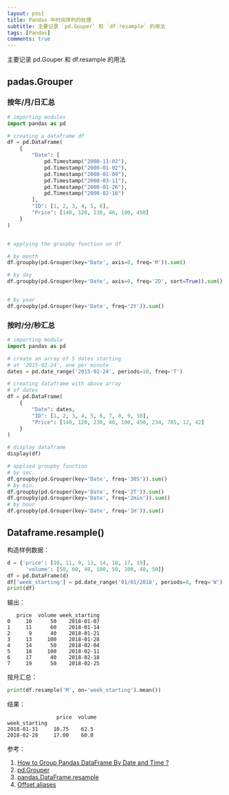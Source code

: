 ```yaml
---
layout: post
title: Pandas 中时间序列的处理 
subtitle: 主要记录 `pd.Gouper` 和 `df.resample` 的用法
tags: [Pandas]
comments: true
---
```


主要记录 pd.Gouper 和 df.resample 的用法

## padas.Grouper

### 按年/月/日汇总

```python
# importing modules
import pandas as pd

# creating a dataframe df
df = pd.DataFrame(
	{
		"Date": [
			pd.Timestamp("2000-11-02"),
			pd.Timestamp("2000-01-02"),
			pd.Timestamp("2000-01-09"),
			pd.Timestamp("2000-03-11"),
			pd.Timestamp("2000-01-26"),
			pd.Timestamp("2000-02-16")
		],
		"ID": [1, 2, 3, 4, 5, 6],
		"Price": [140, 120, 230, 40, 100, 450]
	}
)


# applying the groupby function on df

# by month
df.groupby(pd.Grouper(key='Date', axis=0, freq='M')).sum()

# by day
df.groupby(pd.Grouper(key='Date', axis=0, freq='2D', sort=True)).sum()


# by year
df.groupby(pd.Grouper(key='Date', freq='2Y')).sum()

```

### 按时/分/秒汇总

```python
# importing module
import pandas as pd

# create an array of 5 dates starting
# at '2015-02-24', one per minute
dates = pd.date_range('2015-02-24', periods=10, freq='T')

# creating dataframe with above array
# of dates
df = pd.DataFrame(
	{
		"Date": dates,
		"ID": [1, 2, 3, 4, 5, 6, 7, 8, 9, 10], 
		"Price": [140, 120, 230, 40, 100, 450, 234, 785, 12, 42]
	}
)

# display dataframe
display(df)

# applied groupby function
# by sec.
df.groupby(pd.Grouper(key='Date', freq='30S')).sum()
# by min.
df.groupby(pd.Grouper(key='Date', freq='2T')).sum()
df.groupby(pd.Grouper(key='Date', freq='2min')).sum()
# by hour
df.groupby(pd.Grouper(key='Date', freq='1H')).sum()

```

## Dataframe.resample()

构造样例数据：

```python
d = {'price': [10, 11, 9, 13, 14, 18, 17, 19],
      'volume': [50, 60, 40, 100, 50, 100, 40, 50]}
df = pd.DataFrame(d)
df['week_starting'] = pd.date_range('01/01/2018', periods=8, freq='W')
print(df)
```

输出：

```text
   price  volume week_starting
0     10      50    2018-01-07
1     11      60    2018-01-14
2      9      40    2018-01-21
3     13     100    2018-01-28
4     14      50    2018-02-04
5     18     100    2018-02-11
6     17      40    2018-02-18
7     19      50    2018-02-25
```

按月汇总：

```python
print(df.resample('M', on='week_starting').mean())
```

结果：

```text
				price  volume
week_starting
2018-01-31     10.75    62.5
2018-02-28     17.00    60.0
```

参考：
1. [How to Group Pandas DataFrame By Date and Time ?](https://www.geeksforgeeks.org/how-to-group-pandas-dataframe-by-date-and-time/)
2. [pd.Grouper](https://pandas.pydata.org/pandas-docs/stable/reference/api/pandas.Grouper.html?highlight=pd%20grouper)
3. [pandas.DataFrame.resample](https://pandas.pydata.org/pandas-docs/stable/reference/api/pandas.DataFrame.resample.html?highlight=resample#pandas.DataFrame.resample)
4. [Offset aliases](https://pandas.pydata.org/pandas-docs/stable/user_guide/timeseries.html#offset-aliases)

